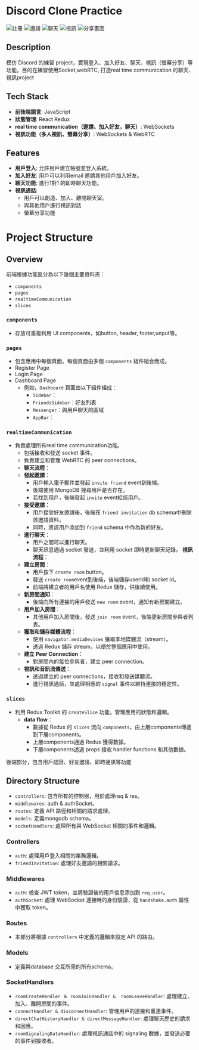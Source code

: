 # Discord Clone Practice
![註冊](https://github.com/cleverice007/discord_clone_practice/blob/main/截圖%202024-05-09%20上午11.09.36.png)
![邀請](https://github.com/cleverice007/discord_clone_practice/blob/main/截圖%202024-05-09%20上午11.18.28.png)
![聊天](https://github.com/cleverice007/discord_clone_practice/blob/main/截圖%202024-05-09%20上午11.21.06.png)
![視訊](https://github.com/cleverice007/discord_clone_practice/blob/main/截圖%202024-05-09%20上午11.21.29.png)
![分享畫面](https://github.com/cleverice007/discord_clone_practice/blob/main/截圖%202024-05-09%20上午11.21.56.png)





## Description
模仿 Discord 的練習 project，實現登入、加入好友、聊天、視訊（螢幕分享）等功能。目的在練習使用Socket,webRTC, 打造real time communication 的聊天、視訊project

## Tech Stack
- **前後端語言**: JavaScript
- **狀態管理**: React Redux
- **real time communication（邀請、加入好友，聊天）**: WebSockets
- **視訊功能（多人視訊、螢幕分享）**: WebSockets & WebRTC

## Features
- **用戶登入**: 允許用戶建立帳號並登入系統。
- **加入好友**: 用戶可以利用email 邀請其他用戶加入好友。
- **聊天功能**: 進行1對1 的即時聊天功能。
- **視訊通話**:
  - 用戶可以創造、加入、離開聊天室。
  - 與其他用戶進行視訊對話
  - 螢幕分享功能
# Project Structure

## Overview
前端根據功能區分為以下幾個主要資料夾：
- `components`
- `pages`
- `realtimeCommunication`
- `slices`


### `components`
- 存放可重複利用 UI components，如button, header, footer,unput等。

### `pages`
- 包含應用中每個頁面。每個頁面由多個 `components` 組件組合而成。
- Register Page
- Login Page
- Dashboard Page
  - 例如，`Dashboard` 頁面由以下組件組成：
    - `Sidebar`：
    - `FriendsSidebar`：好友列表
    - `Messenger`：與用戶聊天的區域
    - `AppBar`：

### `realtimeCommunication`
- 負責處理所有real time communication功能。
  - 包括接收和發送 socket 事件。
  - 負責建立和管理 WebRTC 的 peer connections。
   - **聊天流程**：
    - **發起邀請**：
      - 用戶輸入電子郵件並發起 `invite friend` event到後端。
      - 後端使用 MongoDB 搜尋用戶是否存在。
      - 若找到用戶，後端發起 `invite` event給該用戶。
    - **接受邀請**：
      - 用戶接受好友邀請後，後端在 `friend invitation` db schema中刪除該邀請資料。
      - 同時，將該用戶添加到 `friend` schema 中作為新的好友。
    - **進行聊天**：
      - 用戶之間可以進行聊天。
      - 聊天訊息通過 socket 發送，並利用 socket 即時更新聊天記錄。
**視訊流程**：
    - **建立房間**：
      - 用戶按下 `create room` button。
      - 發送 `create room`event到後端，後端儲存userId和 socket Id。
      - 前端將建立者的用戶名使用 Redux 儲存，供後續使用。
    - **新房間通知**：
      - 後端向所有連接的用戶發送 `new room` event，通知有新房間建立。
    - **用戶加入房間**：
      - 其他用戶加入房間後，發送 `join room` event，後端更新房間參與者列表。
    - **獲取和儲存媒體流程**：
      - 使用 `navigator.mediaDevices` 獲取本地媒體流（stream）。
      - 透過 Redux 儲存 stream，以便於整個應用中使用。
    - **建立 Peer Connection**：
      - 對房間內的每位參與者，建立 peer connection。
    - **視訊和音訊流傳送**：
      - 透過建立的 peer connections，接收和發送媒體流。
      - 進行視訊通話，並處理相應的 `signal` 事件以維持連接的穩定性。


### `slices`
- 利用 Redux Toolkit 的 `createSlice` 功能，管理應用的狀態和邏輯。
  - **data flow**：
    - 數據從 Redux 的 `slices` 流向 `components`，由上層components傳遞到下層components。
    - 上層components通過 Redux 獲得數據。
    - 下層components透過 props 接收 handler functions 和其他數據。

後端部分，包含用戶認證、好友邀請、即時通訊等功能

## Directory Structure

- `controllers`: 包含所有的控制器，用於處理req & res。
- `middlewares`: auth & authSocket。
- `routes`: 定義 API 路徑和相關的請求處理。
- `models`: 定義mongodb schema。
- `socketHandlers`: 處理所有與 WebSocket 相關的事件和邏輯。

### Controllers
- `auth`: 處理用戶登入相關的業務邏輯。
- `friendInvitation`: 處理好友邀請的相關請求。

### Middlewares
- `auth`: 檢查 JWT token，並將驗證後的用戶信息添加到 `req.user`。
- `authSocket`: 處理 WebSocket 連接時的身份驗證，從 `handshake.auth` 屬性中獲取 token。

### Routes
- 本部分將根據 `controllers` 中定義的邏輯來設定 API 的路由。

### Models
- 定義與database 交互所需的所有schema。

### SocketHandlers
- `roomCreateHandler ＆ roomJoinHandler &  roomLeaveHandler`: 處理建立、加入、離開房間的事件。
- `connectHandler & disconnectHandler`: 管理用戶的連接和重連事件。
- `directChatHistoryHandler & directMessageHandler`: 處理聊天歷史的請求和回應。
- `roomSignalingDataHandler`: 處理視訊通話中的 signaling 數據，並發送必要的事件到接收者。
